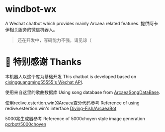 # windbot-wx

A Wechat chatbot which provides mainly Arcaea related features.
提供阿卡伊相关服务的微信机器人。
> 还在开发中，写码能力不强，请见谅（

# :gift_heart: 特别感谢 Thanks

本机器人以这个库为基础开发 This chatbot is developed based on [cixingguangming55555's Wechat API](https://github.com/cixingguangming55555/wechat-bot).

使用来自这里的歌曲数据库 Using song database from [ArcaeaSongDataBase](https://github.com/Arcaea-Infinity/ArcaeaSongDatabase).

使用redive.estertion.win的Arcaea查分代码参考 Reference of using redive.estertion.win's interface [Diving-Fish/ArcaeaBot](https://github.com/Diving-Fish/ArcaeaBot)

5000兆生成器参考 Reference of 5000choyen style image generation [pcrbot/5000choyen](https://github.com/pcrbot/5000choyen)
